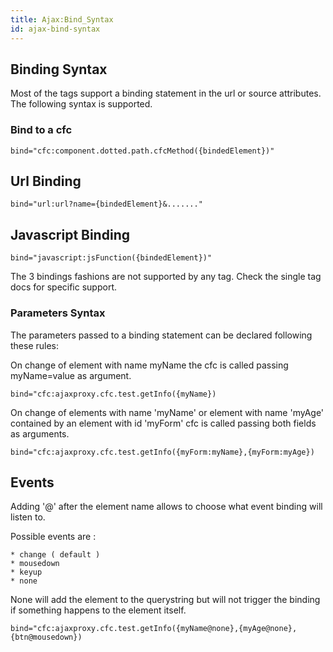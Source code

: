 ```yaml
---
title: Ajax:Bind_Syntax
id: ajax-bind-syntax
---
```


## Binding Syntax ##

Most of the tags support a binding statement in the url or source attributes. The following syntax is supported.

### Bind to a cfc ###
```lucee
bind="cfc:component.dotted.path.cfcMethod({bindedElement})"
```
## Url Binding ##

```lucee
bind="url:url?name={bindedElement}&......."
```

## Javascript Binding ##

```lucee
bind="javascript:jsFunction({bindedElement})"
```
The 3 bindings fashions are not supported by any tag. Check the single tag docs for specific support.

### Parameters Syntax ###

The parameters passed to a binding statement can be declared following these rules:

On change of element with name myName the cfc is called passing myName=value as argument.

```lucee
bind="cfc:ajaxproxy.cfc.test.getInfo({myName})
```
On change of elements with name 'myName' or element with name 'myAge' contained by an element with id 'myForm' cfc is called passing both fields as arguments.

```lucee
bind="cfc:ajaxproxy.cfc.test.getInfo({myForm:myName},{myForm:myAge})
```

## Events ##

Adding '@' after the element name allows to choose what event binding will listen to.

Possible events are :

```lucee
* change ( default ) 
* mousedown
* keyup
* none
```

None will add the element to the querystring but will not trigger the binding if something happens to the element itself.

```lucee
bind="cfc:ajaxproxy.cfc.test.getInfo({myName@none},{myAge@none},{btn@mousedown})
```